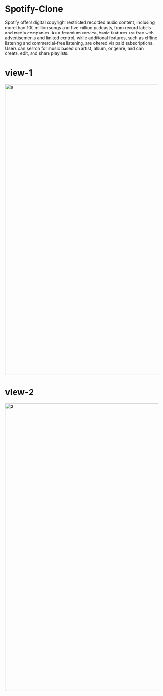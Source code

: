 # Spotify-Clone

Spotify offers digital copyright restricted recorded audio content, including more than 100 million songs and five million podcasts, from record labels and media companies. As a freemium service, basic features are free with advertisements and limited control, while additional features, such as offline listening and commercial-free listening, are offered via paid subscriptions. Users can search for music based on artist, album, or genre, and can create, edit, and share playlists.

# view-1

<img width="960" alt="a" src="https://user-images.githubusercontent.com/103755649/232550581-bb2965c1-f362-4fbd-bbd4-40825389683c.png">

# view-2

<img width="948" alt="2" src="https://user-images.githubusercontent.com/103755649/232839397-ecd64e0a-4e9a-4062-8367-69743b31e4dd.png">
